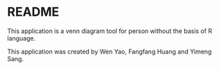 README
=========
This application is a venn diagram tool for person without the basis of R language.

This application was created by Wen Yao, Fangfang Huang and Yimeng Sang.

